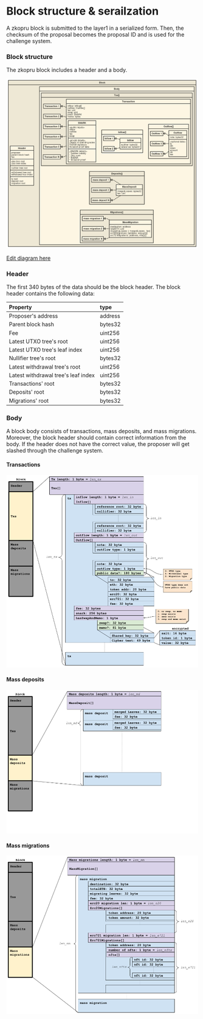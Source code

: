 # Block structure & serailzation

A zkopru block is submitted to the layer1 in a serialized form. Then, the checksum of the proposal becomes the proposal ID and is used for the challenge system.

### Block structure

The zkopru block includes a header and a body. 

![Block details](../.gitbook/assets/block.png)

[Edit diagram here](http://www.nomnoml.com/#view/%23.right%3A%20direction%3Dright%20bold%0A%5BBlock%20%7C%0A%0A%5BHeader%20%7C%0Aproposer%0Aparent%20block%20hash%0Afee%20%7C%0Autxo%20tree%20root%0Autxo%20tree%20index%0A%20%7C%0Anullifier%20tree%20root%20%7C%0Awithdrawal%20tree%20root%0Awithdrawal%20tree%20index%0A%7C%0Atx%20root%0Adeposit%20root%0Amigration%20root%0A%5D%0A%5B%3Cright%3EBody%20%7C%0A%5B%3Cright%3E%20Txs%5C%5B%5C%5D%20%7C%0A%5BTransaction%20%7C%0Ainflow%3A%20Inflow%5C%5B%5C%5D%0Aoutflow%3A%20Outflow%5C%5B%5C%5D%0Afee%3A%20uint%0Aswap%3A%20uint%0Aproof%3A%20SNARK%0Amemo%3A%20bytes%20%7C%0A%5B%3Cright%3E%20Inflow%5C%5B%5C%5D%7C%20%0A%5Binflow%201%5D%20%3C%3A--%20%5BInflow%5D%0A%5Binflow%202%5D%20%3C%3A--%20%5BInflow%5D%0A%5BInflow%20%7C%20nullifier%3A%20bytes32%3B%20reference%3A%20bytes32%5D%0A%5D%0A%5B%3Cright%3E%20Outflow%5C%5B%5C%5D%20%7C%0A%5BOutflow%201%5D%20%3C%3A--%20%5BOutflow%5D%0A%5BOutflow%202%5D%20%3C%3A--%20%5BOutflow%5D%0A%5BOutflow%203%5D%20%3C%3A--%20%5BOutflow%5D%0A%5BOutflow%202%5D%20%3C%3A--%20%5BOutflow%5D%0A%5BOutflow%20%7C%0Anote%3A%20bytes32%20%7C%0A%3Coptional%20data%3E%0Ato%0Aeth%0Atoken%0Aamount%0Anft%0Afee%0A%5D%0A%5D%0A%5BSNARK%20%7C%0A%3Cpublic%20inputs%3E%0Ainflow%0Aoutflow%0Afee%0Aswap%20%7C%0A%3Cprivate%20inputs%3E%0ADetails%20of%20spending%20notes%0AEdDSA%20signature%0AInclusion%20proof%20data%20%7C%0A%3CSNARK%20proves%3E%0A*%20Nullifier%20validity%0A*%20Zero%20sum%0A*%20EdDSA%0A*%20Inclusion%20proof%0A%5D%0A%0A%5D%0A%5BTransaction%201%5D%20%3C%3A--%20%5BTransaction%5D%0A%5BTransaction%202%5D%20%3C%3A--%20%5BTransaction%5D%0A%5BTransaction%203%5D%20%3C%3A--%20%5BTransaction%5D%0A%5BTransaction%204%5D%20%3C%3A--%20%5BTransaction%5D%0A%5BTransaction%205%5D%20%3C%3A--%20%5BTransaction%5D%0A%5BTransaction%20N%5D%20%3C%3A--%20%5BTransaction%5D%0A%5D%0A%5B%3Cright%3E%20Deposits%5C%5B%5C%5D%7C%0A%5BMassDeposit%20%7C%0AmergedLeaves%3A%20bytes32%0Afee%3A%20uint%0A%5D%0A%5Bmass%20deposit%201%5D%20%3C%3A--%20%5BMassDeposit%5D%0A%5Bmass%20deposit%202%5D%20%3C%3A--%20%5BMassDeposit%5D%0A%5Bmass%20deposit%20N%5D%20%3C%3A--%20%5BMassDeposit%5D%0A%5D%0A%5B%3Cright%3E%20Migrations%5C%5B%5C%5D%7C%0A%5Bmass%20migration%201%5D%20%3C%3A--%20%5BMassMigration%5D%0A%5Bmass%20migration%202%5D%20%3C%3A--%20%5BMassMigration%5D%0A%5Bmass%20migration%20N%5D%20%3C%3A--%20%5BMassMigration%5D%0A%5BMassMigration%20%7C%0Adestination%3A%20address%0AtotalETH%3A%20uint%0AmigratingLeaves%3A%20%7B%20mergedLeaves%2C%20%20fee%7D%0Aerc20Migrations%3A%20%7Baddress%2C%20amount%7D%5C%5B%5C%5D%0Aerc721Migrations%3A%20%7Baddress%2C%20nfts%5C%5B%5C%5D%7D%5C%5B%5C%5D%0A%5D%0A%5D%0A%5D%0A%5D%0A)

### Header

The first 340 bytes of the data should be the block header. The block header contains the following data:

| Property | type |
| :--- | :--- |
| Proposer's address | address |
| Parent block hash | bytes32 |
| Fee | uint256 |
| Latest UTXO tree's root | uint256 |
| Latest UTXO tree's leaf index | uint256 |
| Nullifier tree's root | bytes32 |
| Latest withdrawal tree's root | uint256 |
| Latest withdrawal tree's leaf index | uint256 |
| Transactions' root | bytes32 |
| Deposits' root | bytes32 |
| Migrations' root | bytes32 |

### Body

A block body consists of transactions, mass deposits, and mass migrations. Moreover, the block header should contain correct information from the body. If the header does not have the correct value, the proposer will get slashed through the challenge system.

#### Transactions

![Tx serialization](../.gitbook/assets/txs-serialization-2-.png)

#### Mass deposits

![](../.gitbook/assets/mass-deposits-serialization-2-.png)

#### Mass migrations

![](../.gitbook/assets/mass-migrations-serialization-2-.png)



